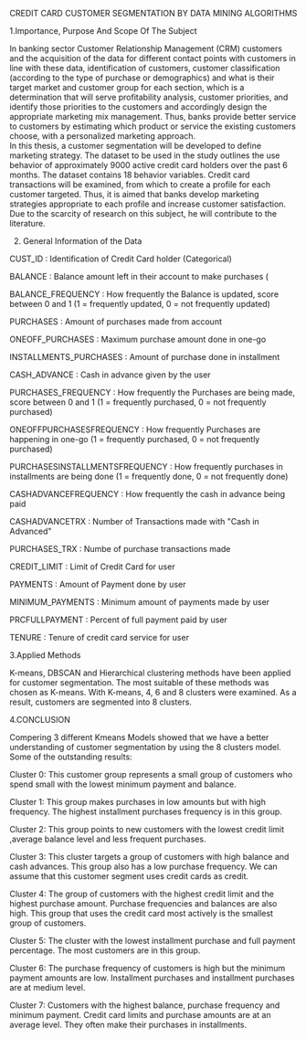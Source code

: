 CREDIT CARD CUSTOMER SEGMENTATION BY DATA MINING ALGORITHMS

1.Importance, Purpose And Scope Of The Subject

In banking sector Customer Relationship Management (CRM) customers and the acquisition of the data for different contact points with customers in line with these data, identification of customers, customer classification (according to the type of purchase or demographics) and what is their target market and customer group for each section, which is a determination that will serve profitability analysis, customer priorities, and identify those priorities to the customers and accordingly design the appropriate marketing mix management. Thus, banks provide better service to customers by estimating which product or service the existing customers choose, with a personalized marketing approach.  
In this thesis, a customer segmentation will be developed to define marketing strategy. The dataset to be used in the study outlines the use behavior of approximately 9000 active credit card holders over the past 6 months. The dataset contains 18 behavior variables. Credit card transactions will be examined, from which to create a profile for each customer targeted. Thus, it is aimed that banks develop marketing strategies appropriate to each profile and increase customer satisfaction. Due to the scarcity of research on this subject, he will contribute to the literature.

2. General Information of the Data

CUST_ID : Identification of Credit Card holder (Categorical)

BALANCE : Balance amount left in their account to make purchases (

BALANCE_FREQUENCY : How frequently the Balance is updated, score between 0 and 1 (1 = frequently updated, 0 = not frequently updated)

PURCHASES : Amount of purchases made from account

ONEOFF_PURCHASES : Maximum purchase amount done in one-go

INSTALLMENTS_PURCHASES : Amount of purchase done in installment

CASH_ADVANCE : Cash in advance given by the user

PURCHASES_FREQUENCY : How frequently the Purchases are being made, score between 0 and 1 (1 = frequently purchased, 0 = not frequently purchased)

ONEOFFPURCHASESFREQUENCY : How frequently Purchases are happening in one-go (1 = frequently purchased, 0 = not frequently purchased)

PURCHASESINSTALLMENTSFREQUENCY : How frequently purchases in installments are being done (1 = frequently done, 0 = not frequently done)

CASHADVANCEFREQUENCY : How frequently the cash in advance being paid

CASHADVANCETRX : Number of Transactions made with "Cash in Advanced"

PURCHASES_TRX : Numbe of purchase transactions made

CREDIT_LIMIT : Limit of Credit Card for user

PAYMENTS : Amount of Payment done by user

MINIMUM_PAYMENTS : Minimum amount of payments made by user

PRCFULLPAYMENT : Percent of full payment paid by user

TENURE : Tenure of credit card service for user

3.Applied Methods

K-means, DBSCAN and Hierarchical clustering methods have been applied for customer segmentation. The most suitable of these methods was chosen as K-means. With K-means, 4, 6 and 8 clusters were examined. As a result, customers are segmented into 8 clusters.

4.CONCLUSION

Compering 3 different Kmeans Models showed that we have a better understanding of customer 
segmentation by using the 8 clusters model. Some of the outstanding results:

Cluster 0: This customer group represents a small group of customers who spend small with the lowest 
minimum payment and balance.

Cluster 1: This group makes purchases in low amounts but with high frequency. The highest installment 
purchases frequency is in this group.

Cluster 2: This group points to new customers with the lowest credit limit ,average balance level and 
less frequent purchases.

Cluster 3: This cluster targets a group of customers with high balance and cash advances. This group also 
has a low purchase frequency. We can assume that this customer segment uses credit cards as credit.

Cluster 4:  The group of customers with the highest credit limit and the highest purchase amount. 
Purchase frequencies and balances are also high. This group that uses the credit card most actively is
the smallest group of customers.

Cluster 5: The cluster with the lowest installment purchase and full payment percentage. 
The most customers are in this group.

Cluster 6: The purchase frequency of customers is high but the minimum payment amounts are low. 
Installment purchases and installment purchases are at medium level.

Cluster 7: Customers with the highest balance, purchase frequency and minimum payment. 
Credit card limits and purchase amounts are at an average level. They often make their purchases in installments.



